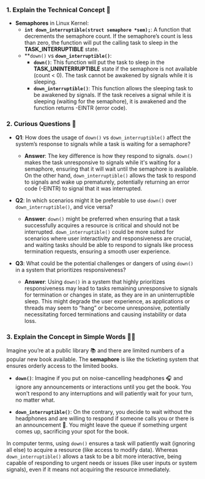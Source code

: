 ### 1. Explain the Technical Concept 📘

- **Semaphores** in Linux Kernel:
  - **`int down_interruptible(struct semaphore *sem);`**: A function that decrements the semaphore count. If the semaphore’s count is less than zero, the function will put the calling task to sleep in the **TASK_INTERRUPTIBLE** state.
  - **`down()` vs **`down_interruptible()`**: 
    - **`down()`**: This function will put the task to sleep in the **TASK_UNINTERRUPTIBLE** state if the semaphore is not available (count < 0). The task cannot be awakened by signals while it is sleeping.
    - **`down_interruptible()`**: This function allows the sleeping task to be awakened by signals. If the task receives a signal while it is sleeping (waiting for the semaphore), it is awakened and the function returns -EINTR (error code).

### 2. Curious Questions 🧐

- **Q1**: How does the usage of `down()` vs `down_interruptible()` affect the system’s response to signals while a task is waiting for a semaphore?
  - **Answer**: The key difference is how they respond to signals. `down()` makes the task unresponsive to signals while it's waiting for a semaphore, ensuring that it will wait until the semaphore is available. On the other hand, `down_interruptible()` allows the task to respond to signals and wake up prematurely, potentially returning an error code (-EINTR) to signal that it was interrupted.

- **Q2**: In which scenarios might it be preferable to use `down()` over `down_interruptible()`, and vice versa?
  - **Answer**: `down()` might be preferred when ensuring that a task successfully acquires a resource is critical and should not be interrupted. `down_interruptible()` could be more suited for scenarios where user interactivity and responsiveness are crucial, and waiting tasks should be able to respond to signals like process termination requests, ensuring a smooth user experience.

- **Q3**: What could be the potential challenges or dangers of using `down()` in a system that prioritizes responsiveness?
  - **Answer**: Using `down()` in a system that highly prioritizes responsiveness may lead to tasks remaining unresponsive to signals for termination or changes in state, as they are in an uninterruptible sleep. This might degrade the user experience, as applications or threads may seem to “hang” or become unresponsive, potentially necessitating forced terminations and causing instability or data loss.

### 3. Explain the Concept in Simple Words 🍎👥

Imagine you’re at a public library 📚 and there are limited numbers of a popular new book available. The **semaphore** is like the ticketing system that ensures orderly access to the limited books.

- **`down()`**: Imagine if you put on noise-cancelling headphones 🎧 and ignore any announcements or interactions until you get the book. You won't respond to any interruptions and will patiently wait for your turn, no matter what.
  
- **`down_interruptible()`**: On the contrary, you decide to wait without the headphones and are willing to respond if someone calls you or there is an announcement 📢. You might leave the queue if something urgent comes up, sacrificing your spot for the book.

In computer terms, using `down()` ensures a task will patiently wait (ignoring all else) to acquire a resource (like access to modify data). Whereas `down_interruptible()` allows a task to be a bit more interactive, being capable of responding to urgent needs or issues (like user inputs or system signals), even if it means not acquiring the resource immediately.
